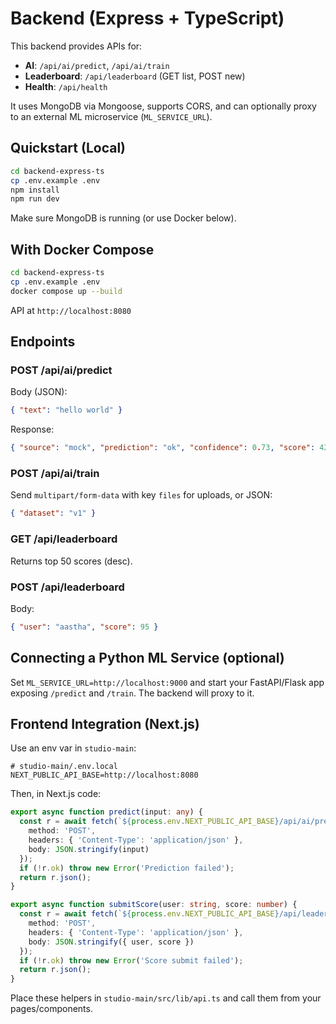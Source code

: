 # Backend (Express + TypeScript)

This backend provides APIs for:
- **AI**: `/api/ai/predict`, `/api/ai/train`
- **Leaderboard**: `/api/leaderboard` (GET list, POST new)
- **Health**: `/api/health`

It uses MongoDB via Mongoose, supports CORS, and can optionally proxy to an external ML microservice (`ML_SERVICE_URL`).

## Quickstart (Local)

```bash
cd backend-express-ts
cp .env.example .env
npm install
npm run dev
```

Make sure MongoDB is running (or use Docker below).

## With Docker Compose

```bash
cd backend-express-ts
cp .env.example .env
docker compose up --build
```

API at `http://localhost:8080`

## Endpoints

### POST /api/ai/predict
Body (JSON):
```json
{ "text": "hello world" }
```
Response:
```json
{ "source": "mock", "prediction": "ok", "confidence": 0.73, "score": 42 }
```

### POST /api/ai/train
Send `multipart/form-data` with key `files` for uploads, or JSON:
```json
{ "dataset": "v1" }
```

### GET /api/leaderboard
Returns top 50 scores (desc).

### POST /api/leaderboard
Body:
```json
{ "user": "aastha", "score": 95 }
```

## Connecting a Python ML Service (optional)
Set `ML_SERVICE_URL=http://localhost:9000` and start your FastAPI/Flask app exposing `/predict` and `/train`. The backend will proxy to it.

## Frontend Integration (Next.js)
Use an env var in `studio-main`:
```
# studio-main/.env.local
NEXT_PUBLIC_API_BASE=http://localhost:8080
```

Then, in Next.js code:
```ts
export async function predict(input: any) {
  const r = await fetch(`${process.env.NEXT_PUBLIC_API_BASE}/api/ai/predict`, {
    method: 'POST',
    headers: { 'Content-Type': 'application/json' },
    body: JSON.stringify(input)
  });
  if (!r.ok) throw new Error('Prediction failed');
  return r.json();
}

export async function submitScore(user: string, score: number) {
  const r = await fetch(`${process.env.NEXT_PUBLIC_API_BASE}/api/leaderboard`, {
    method: 'POST',
    headers: { 'Content-Type': 'application/json' },
    body: JSON.stringify({ user, score })
  });
  if (!r.ok) throw new Error('Score submit failed');
  return r.json();
}
```

Place these helpers in `studio-main/src/lib/api.ts` and call them from your pages/components.
